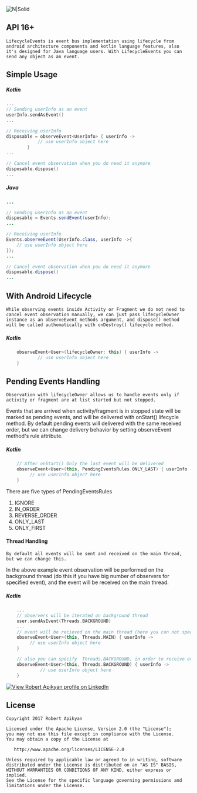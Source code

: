 ![N|Solid](https://github.com/RobertApikyan/LifecycleEvents/blob/master/Intro/intro.png?raw=true)

## API 16+

    LifecycleEvents is event bus implementation using lifecycle from android architecture components and kotlin language features, also it's designed for Java language users. With LifecycleEvents you can send any object as an event.

## Simple Usage
##### Kotlin
```kotlin
...
// Sending userInfo as an event
userInfo.sendAsEvent()
...

// Receiving userInfo
disposable = observeEvent<UserInfo> { userInfo ->
            // use userInfo object here
        }
...

// Cancel event observation when you do need it anymore
disposable.dispose()
...
````
##### Java
```java
...

// Sending userInfo as an event
disposable = Events.sendEvent(userInfo);
...

// Receiving userInfo
Events.observeEvent(UserInfo.class, userInfo ->{
	// use userInfo object here
});
...

// Cancel event observation when you do need it anymore
disposable.dispose()
...
````
## With Android Lifecycle
    While observing events inside Activity or Fragment we do not need to cancel event observation manually, we can just pass lifecycleOwner instance as an observeEvent methods argument, and dispose() method will be called authomatically with onDestroy() lifecycle method.
##### Kotlin
```kotlin
    observeEvent<User>(lifecycleOwner: this) { userInfo ->
            // use userInfo object here
    }
```
## Pending Events Handling
    Observation with lifecycleOwner allows us to handle events only if activity or fragment are at list started but not stopped.
Events that are arrived when activity/fragment is in stopped state will be marked as pending events, and will be delivered
with onStart() lifecycle method. By default pending events will delivered with the same received order,
but we can change delivery behavior by setting observeEvent method's rule attribute.
##### Kotlin
```kotlin
    // After onStart() Only the last event will be delivered
    observeEvent<User>(this, PendingEventsRules.ONLY_LAST) { userInfo ->
         // use userInfo object here
    }
```
There are five types of PendingEventsRules
 1. IGNORE
 2. IN_ORDER
 3. REVERSE_ORDER
 4. ONLY_LAST
 5. ONLY_FIRST

#### Thread Handling
    By default all events will be sent and received on the main thread, but we can change this.
In the above example event observation will be performed on the background thread (do this if you have big number of observers for specified event),
and the event will be received on the main thread.
##### Kotlin
```kotlin
    ...
    // observers will be iterated on background thread
    user.sendAsEvent(Threads.BACKGROUND)
    ...
    // event will be recieved on the main thread (here you can not specify Threads.MAIN, it is the default value)
    observeEvent<User>(this, Threads.MAIN) { userInfo ->
         // use userInfo object here
    }

    // also you can specify  Threads.BACKGROUND, in order to receive event on the background thread
    observeEvent<User>(this, Threads.BACKGROUND) { userInfo ->
             // use userInfo object here
    }
```




[![View Robert Apikyan profile on LinkedIn](https://www.linkedin.com/img/webpromo/btn_viewmy_160x33.png)](https://www.linkedin.com/in/robert-apikyan-24b915130/)

License
-------

    Copyright 2017 Robert Apikyan

    Licensed under the Apache License, Version 2.0 (the "License");
    you may not use this file except in compliance with the License.
    You may obtain a copy of the License at

       http://www.apache.org/licenses/LICENSE-2.0

    Unless required by applicable law or agreed to in writing, software
    distributed under the License is distributed on an "AS IS" BASIS,
    WITHOUT WARRANTIES OR CONDITIONS OF ANY KIND, either express or implied.
    See the License for the specific language governing permissions and
    limitations under the License.
